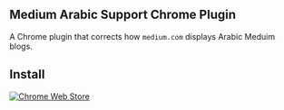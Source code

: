 ## Medium Arabic Support Chrome Plugin
A Chrome plugin that corrects how `medium.com` displays Arabic Meduim blogs.

## Install
[![Chrome Web Store](https://developer.chrome.com/static/docs/webstore/branding/image/iNEddTyWiMfLSwFD6qGq.png)]()
